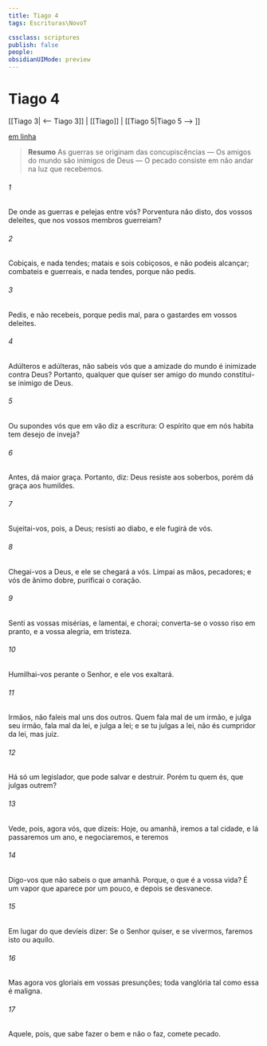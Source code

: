 ```yaml
---
title: Tiago 4
tags: Escrituras\NovoT

cssclass: scriptures
publish: false
people:
obsidianUIMode: preview
---
```


# Tiago 4
[[Tiago 3| <-- Tiago 3]] | [[Tiago]] | [[Tiago 5|Tiago 5 --> ]]

[em linha](https://churchofjesuschrist.org/study/scriptures/nt/james/4?lang=por)

> __Resumo__
As guerras se originam das concupiscências — Os amigos do mundo são inimigos de Deus — O pecado consiste em não andar na luz que recebemos.

###### 1 
De onde  as guerras e pelejas entre vós? Porventura não  disto,  dos vossos deleites, que nos vossos membros guerreiam?

###### 2 
Cobiçais, e nada tendes; matais e sois cobiçosos, e não podeis alcançar; combateis e guerreais, e nada tendes, porque não pedis.

###### 3 
Pedis, e não recebeis, porque pedis mal, para o gastardes em vossos deleites.

###### 4 
Adúlteros e adúlteras, não sabeis vós que a amizade do mundo é inimizade contra Deus? Portanto, qualquer que quiser ser amigo do mundo constitui-se inimigo de Deus.

###### 5 
Ou supondes vós que em vão diz a escritura: O espírito que em nós habita tem desejo de inveja?

###### 6 
Antes, dá maior graça. Portanto, diz: Deus resiste aos soberbos, porém dá graça aos humildes.

###### 7 
Sujeitai-vos, pois, a Deus; resisti ao diabo, e ele fugirá de vós.

###### 8 
Chegai-vos a Deus, e ele se chegará a vós. Limpai as mãos, pecadores; e vós de ânimo dobre, purificai o coração.

###### 9 
Senti as vossas misérias, e lamentai, e chorai; converta-se o vosso riso em pranto, e a vossa alegria, em tristeza.

###### 10 
Humilhai-vos perante o Senhor, e ele vos exaltará.

###### 11 
Irmãos, não faleis mal uns dos outros. Quem fala mal de um irmão, e julga seu irmão, fala mal da lei, e julga a lei; e se tu julgas a lei,  não és cumpridor da lei, mas juiz.

###### 12 
Há só um legislador, que pode salvar e destruir. Porém tu quem és, que julgas outrem?

###### 13 
Vede, pois, agora vós, que dizeis: Hoje, ou amanhã, iremos a tal cidade, e lá passaremos um ano, e negociaremos, e teremos 

###### 14 
Digo-vos que não sabeis o que  amanhã. Porque, o que é a vossa vida? É um vapor que aparece por um pouco, e depois se desvanece.

###### 15 
Em lugar do que devíeis dizer: Se o Senhor quiser, e se vivermos, faremos isto ou aquilo.

###### 16 
Mas agora vos gloriais em vossas presunções; toda vanglória tal como essa é maligna.

###### 17 
Aquele, pois, que sabe fazer o bem e não o faz, comete pecado.

